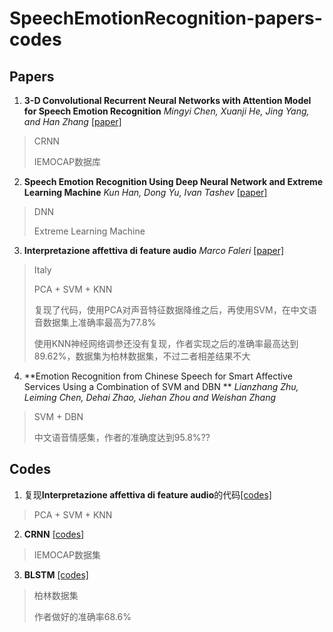 # SpeechEmotionRecognition-papers-codes

## Papers 
1. **3-D Convolutional Recurrent Neural Networks with Attention Model for Speech Emotion Recognition** *Mingyi Chen, Xuanji He, Jing Yang, and Han Zhang* [[paper]](https://github.com/Zhaofan-Su/SpeechEmotionRecognition-papers-codes/blob/master/papers/CRNN_IEMOCAP.pdf)
  > CRNN
  >
  > IEMOCAP数据库

2. **Speech Emotion Recognition Using Deep Neural Network and Extreme Learning Machine** *Kun Han, Dong Yu, Ivan Tashev* [[paper]](https://github.com/Zhaofan-Su/SpeechEmotionRecognition-papers-codes/blob/master/papers/DNN_ExtremeLearingMachine.pdf)
  > DNN
  >
  > Extreme Learning Machine

3. **Interpretazione affettiva di feature audio** *Marco Faleri* [[paper]](https://github.com/Zhaofan-Su/SpeechEmotionRecognition-papers-codes/blob/master/papers/PCA-SVM-KNN.pdf)
  > Italy
  >
  > PCA + SVM + KNN
  >
  > 复现了代码，使用PCA对声音特征数据降维之后，再使用SVM，在中文语音数据集上准确率最高为77.8%
  >
  > 使用KNN神经网络调参还没有复现，作者实现之后的准确率最高达到89.62%，数据集为柏林数据集，不过二者相差结果不大

4. **Emotion Recognition from Chinese Speech for Smart Affective Services Using a Combination of SVM and DBN ** *Lianzhang Zhu, Leiming Chen, Dehai Zhao, Jiehan Zhou and Weishan Zhang*
  > SVM + DBN
  >
  > 中文语音情感集，作者的准确度达到95.8%??
  
## Codes
1. 复现**Interpretazione affettiva di feature audio**的代码[[codes]](https://github.com/Zhaofan-Su/SpeechEmotionRecognition-papers-codes/tree/master/codes/PCA-SVM-KNN)
  > PCA + SVM + KNN
 
2. **CRNN** [[codes]](https://github.com/Zhaofan-Su/SpeechEmotionRecognition-papers-codes/tree/master/codes/CRNN_IEMOCAP)
  > IEMOCAP数据集

3. **BLSTM** [[codes]](https://github.com/Zhaofan-Su/SpeechEmotionRecognition-papers-codes/tree/master/codes/BLSTM_68.6)
  > 柏林数据集
  >
  > 作者做好的准确率68.6%
